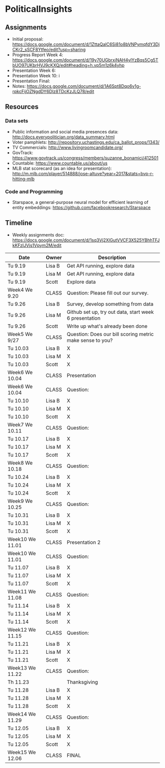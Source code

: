 ﻿# PoliticalInsights

## Assignments
* Initial proposal: https://docs.google.com/document/d/1ZttaQalC6Si81o8bVNPymqfdY3DjCKr2_sSCF8Ytfeo/edit?usp=sharing
* Progress Report Week 4: https://docs.google.com/document/d/19y70UGbrxiNAH4ylYzBqs5Cg5TbUO97UKbrHVJ9cKXQ/edit#heading=h.vp5m1z6k4yhp
* Presentation Week 6:
* Presentation Week 10:
i
* Presentation Final: 
* Notes: https://docs.google.com/document/d/1A6Spt8Dqo6v1g-rpkcFijOZNgdDY6Dlz8TDcKzJLQ78/edit

## Resources

### Data sets

* Public information and social media presences data: http://docs.everypolitician.org/data_summary.html
* Voter pamphlets: http://repository.uchastings.edu/ca_ballot_props/1343/ 
* TV Commercials: http://www.livingroomcandidate.org/ 
* GovTrack: https://www.govtrack.us/congress/members/suzanne_bonamici/412501 
* Countable: https://www.countable.us/about/us 
* MLB stat scorecard (as an idea for presentation): http://m.mlb.com/player/514888/jose-altuve?year=2017&stats=bvp-r-hitting-mlb

### Code and Programming

* Starspace, a general-purpose neural model for efficient learning of entity embeddings: https://github.com/facebookresearch/Starspace

## Timeline

* Weekly assignments doc: https://docs.google.com/document/d/1sq3Vj2XlGutVVCF3X525YBhhTFJkKFzIJVjs1Vpym2M/edit

| Date | Owner | Description |
|---|---|---|
|Tu  9.19 | Lisa B | Get API running, explore data |
|Tu  9.19 | Lisa M | Get API running, explore data |
|Tu  9.19 | Scott  | Explore data |
|Week4 We  9.20 | CLASS  | Question: Please fill out our survey. |
|Tu  9.26 | Lisa B | Survey, develop something from data |
|Tu  9.26 | Lisa M | Github set up, try out data, start week 6 presentation |
|Tu  9.26 | Scott  | Write up what's already been done |
|Week5 We  9/27 | CLASS  | Question: Does our bill scoring metric make sense to you?|
|Tu 10.03 | Lisa B | X |
|Tu 10.03 | Lisa M | X |
|Tu 10.03 | Scott  | X |
|Week6 We 10.04 | CLASS  | Presentation |
|Week6 We 10.04 | CLASS  | Question: |
|Tu 10.10 | Lisa B | X |
|Tu 10.10 | Lisa M | X |
|Tu 10.10 | Scott  | X |
|Week7 We 10.11 | CLASS  | Question: |
|Tu 10.17 | Lisa B | X |
|Tu 10.17 | Lisa M | X |
|Tu 10.17 | Scott  | X |
|Week8 We 10.18 | CLASS  | Question:  |
|Tu 10.24 | Lisa B | X |
|Tu 10.24 | Lisa M | X |
|Tu 10.24 | Scott  | X |
|Week9 We 10.25 | CLASS  | Question: |
|Tu 10.31 | Lisa B | X |
|Tu 10.31 | Lisa M | X |
|Tu 10.31 | Scott  | X |
|Week10 We 11.01 | CLASS  | Presentation 2 |
|Week10 We 11.01 | CLASS  | Question:  |
|Tu 11.07 | Lisa B | X |
|Tu 11.07 | Lisa M | X |
|Tu 11.07 | Scott  | X |
|Week11 We 11.08 | CLASS  | Question:  |
|Tu 11.14 | Lisa B | X |
|Tu 11.14 | Lisa M | X |
|Tu 11.14 | Scott  | X |
|Week12 We 11.15 | CLASS  | Question:  |
|Tu 11.21 | Lisa B | X |
|Tu 11.21 | Lisa M | X |
|Tu 11.21 | Scott  | X |
|Week13 We 11.22 | CLASS  | Question:  |
|Th 11.23 | | Thanksgiving |
|Tu 11.28 | Lisa B | X |
|Tu 11.28 | Lisa M | X |
|Tu 11.28 | Scott  | X |
|Week14 We 11.29 | CLASS  | Question:  |
|Tu 12.05 | Lisa B | X |
|Tu 12.05 | Lisa M | X |
|Tu 12.05 | Scott  | X |
|Week15 We 12.06 | CLASS  | FINAL |

